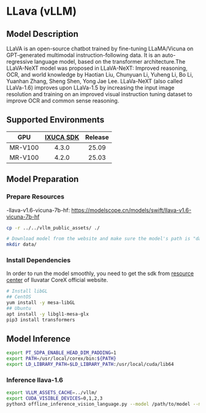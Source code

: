 # LLava (vLLM)

## Model Description

LLaVA is an open-source chatbot trained by fine-tuning LLaMA/Vicuna on GPT-generated multimodal instruction-following
data. It is an auto-regressive language model, based on the transformer architecture.The LLaVA-NeXT model was proposed
in LLaVA-NeXT: Improved reasoning, OCR, and world knowledge by Haotian Liu, Chunyuan Li, Yuheng Li, Bo Li, Yuanhan
Zhang, Sheng Shen, Yong Jae Lee. LLaVa-NeXT (also called LLaVa-1.6) improves upon LLaVa-1.5 by increasing the input
image resolution and training on an improved visual instruction tuning dataset to improve OCR and common sense
reasoning.

## Supported Environments

| GPU    | [IXUCA SDK](https://gitee.com/deep-spark/deepspark#%E5%A4%A9%E6%95%B0%E6%99%BA%E7%AE%97%E8%BD%AF%E4%BB%B6%E6%A0%88-ixuca) | Release |
| :----: | :----: | :----: |
| MR-V100 | 4.3.0 | 25.09 |
| MR-V100 | 4.2.0 | 25.03 |

## Model Preparation

### Prepare Resources

-llava-v1.6-vicuna-7b-hf: <https://modelscope.cn/models/swift/llava-v1.6-vicuna-7b-hf>

```bash
cp -r ../../vllm_public_assets/ ./

# Download model from the website and make sure the model's path is "data/llava"
mkdir data/
```

### Install Dependencies

In order to run the model smoothly, you need to get the sdk from [resource center](https://support.iluvatar.com/#/ProductLine?id=2) of Iluvatar CoreX official website.

```bash
# Install libGL
## CentOS
yum install -y mesa-libGL
## Ubuntu
apt install -y libgl1-mesa-glx
pip3 install transformers
```

## Model Inference

```bash
export PT_SDPA_ENABLE_HEAD_DIM_PADDING=1
export PATH=/usr/local/corex/bin:${PATH}
export LD_LIBRARY_PATH=$LD_LIBRARY_PATH:/usr/local/cuda/lib64 
```

### Inference llava-1.6

```bash
export VLLM_ASSETS_CACHE=../vllm/
export CUDA_VISIBLE_DEVICES=0,1,2,3
python3 offline_inference_vision_language.py --model /path/to/model --max-tokens 256 -tp 4 --trust-remote-code --temperature 0.0 --model-type llava-next --max-model-len 4096
```
